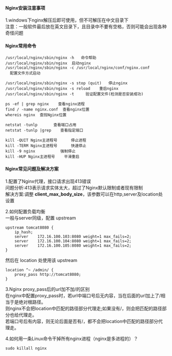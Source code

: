 #### Nginx安装注意事项

1.windows下nginx解压后即可使用，但不可解压在中文目录下  
注意：一般软件最后放在英文目录下，且目录中不要有空格，否则可能会出现各种奇怪问题

#### Nginx常用命令

````shell
/usr/local/nginx/sbin/nginx -h   命令帮助
/usr/local/nginx/sbin/nginx  启动nginx
/usr/local/nginx/sbin/nginx -c /usr/local/nginx/conf/nginx.conf      配置文件方式启动

/usr/local/nginx/sbin/nginx -s stop (quit)   停止nginx
/usr/local/nginx/sbin/nginx -s reload    重启nginx
/usr/local/nginx/sbin/nginx -t     验证配置文件(检测是否安装成功)

ps -ef | grep nginx    查看nginx进程
find / -name nginx.conf  查看nginx位置
whereis nginx  查找Nginx位置

netstat -tunlp       查看端口占用
netstat -tunlp |grep    查看指定端口

kill -QUIT Nginx主进程号      停止进程
kill -TERM Nginx主进程号      快速停止
kill -9 nginx           强制停止
kill -HUP Nginx主进程号    平滑重启
````

#### Nginx常见问题及解决方案

1.配置了Nginx代理，接口请求出现413错误  
问题分析:413表示请求实体太大，超过了Nginx默认限制或者现有限制  
解决方案:调整 **client_max_body_size**，该参数可以在http,server及location处设置

2.如何配置负载均衡  
一般与server同级，配置 upstream

````shell script
upstream tomcat8080 {
    ip_hash;
    server    172.16.100.103:8080 weight=1 max_fails=2;
    server    172.16.100.104:8080 weight=1 max_fails=2;
    server    172.16.100.105:8080 weight=1 max_fails=2;
}
````

然后在 location 处使用该 upstream

````shell script
location ^~ /admin/ {
    proxy_pass http://tomcat8080;
}
````

3.Nginx proxy_pass后的url加不加/的区别  
在nginx中配置proxy_pass时，若url中端口号后无内容，当在后面的url加上了/相当于是绝对根路径。  
则nginx不会把location中匹配的路径部分代理走;如果没有/，则会把匹配的路径部分也给代理走。  
若端口号后有内容，则无论后面是否有/，都不会把location中匹配的路径部分代理走。

4.如何用一条Linux命令干掉所有nginx进程（nginx是多进程的）？

````shell script
sudo killall nginx
````
